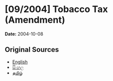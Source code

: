 # [09/2004] Tobacco Tax (Amendment)

**Date:** 2004-10-08

## Original Sources

- [English](https://documents.gov.lk/view/acts/2004/10/09-2004_E.pdf)
- [සිංහල](https://documents.gov.lk/view/acts/2004/10/09-2004_S.pdf)
- [தமிழ்](https://documents.gov.lk/view/acts/2004/10/09-2004_T.pdf)

